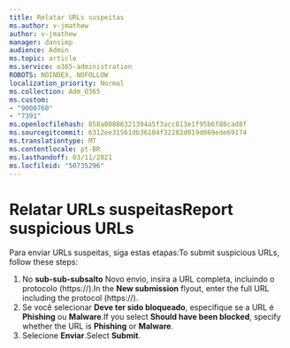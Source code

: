 ```yaml
---
title: Relatar URLs suspeitas
ms.author: v-jmathew
author: v-jmathew
manager: dansimp
audience: Admin
ms.topic: article
ms.service: o365-administration
ROBOTS: NOINDEX, NOFOLLOW
localization_priority: Normal
ms.collection: Adm_O365
ms.custom:
- "9000760"
- "7391"
ms.openlocfilehash: 858a80886321394a5f3acc813e1f95b6f88cad8f
ms.sourcegitcommit: 6312ee31561db36104f32282d019d069ede69174
ms.translationtype: MT
ms.contentlocale: pt-BR
ms.lasthandoff: 03/11/2021
ms.locfileid: "50735296"
---
```

# <a name="report-suspicious-urls"></a><span data-ttu-id="c9565-102">Relatar URLs suspeitas</span><span class="sxs-lookup"><span data-stu-id="c9565-102">Report suspicious URLs</span></span>

<span data-ttu-id="c9565-103">Para enviar URLs suspeitas, siga estas etapas:</span><span class="sxs-lookup"><span data-stu-id="c9565-103">To submit suspicious URLs, follow these steps:</span></span>

1. <span data-ttu-id="c9565-104">No **sub-sub-subsalto** Novo envio, insira a URL completa, incluindo o protocolo (https://).</span><span class="sxs-lookup"><span data-stu-id="c9565-104">In the **New submission** flyout, enter the full URL including the protocol (https://).</span></span>
2. <span data-ttu-id="c9565-105">Se você selecionar **Deve ter sido bloqueado**, especifique se a URL é **Phishing** ou **Malware**.</span><span class="sxs-lookup"><span data-stu-id="c9565-105">If you select **Should have been blocked**, specify whether the URL is **Phishing** or **Malware**.</span></span>
3. <span data-ttu-id="c9565-106">Selecione **Enviar**.</span><span class="sxs-lookup"><span data-stu-id="c9565-106">Select **Submit**.</span></span>
